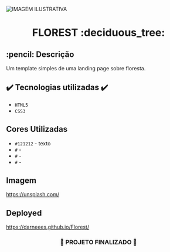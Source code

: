 
![ IMAGEM ILUSTRATIVA ](https://user-images.githubusercontent.com/79709843/190478880-63b59245-33d6-48b4-a9f4-037a3cc6b8d5.png)


<h1 align="center">
  FLOREST :deciduous_tree:
</h1>

<h2>
  :pencil: Descrição
</h2>

<p>

  Um template simples de uma landing page sobre floresta.
  
</p>

## ✔️ Tecnologias utilizadas  ✔️
- ``HTML5``
- ``CSS3``

## Cores Utilizadas
- ``#121212`` - texto
- ``#`` -
- ``#`` -
- ``#`` -

## Imagem

https://unsplash.com/



## Deployed

https://darneees.github.io/Florest/

<h3 align="center">

  :construction: PROJETO FINALIZADO :construction:
  
</h3>
